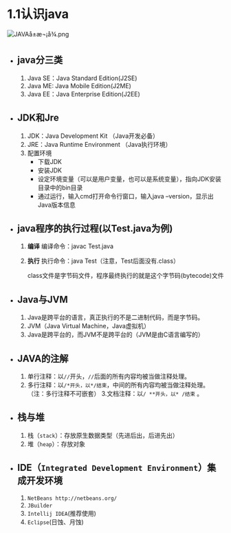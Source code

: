 # 1.1认识java

![JAVAå±æ¬¡å¾.png](https://github.com/sunnyandgood/JAVAStudyNotes/blob/master/img/JAVA%E5%B1%82%E6%AC%A1%E5%9B%BE.png?raw=true) 

- ## java分三类

  1. Java SE：Java Standard Edition(J2SE)
  2. Java ME: Java Mobile Edition(J2ME)
  3. Java EE：Java Enterprise Edition(J2EE)

- ## JDK和Jre

  1. JDK：Java Development Kit （Java开发必备）
  2. JRE：Java Runtime Environment （Java执行环境）
  3. 配置环境 
     - 下载JDK
     - 安装JDK
     - 设定环境变量（可以是用户变量，也可以是系统变量），指向JDK安装目录中的bin目录
     - 通过运行，输入cmd打开命令行窗口，输入java –version，显示出Java版本信息

- ## java程序的执行过程(以Test.java为例)

  1. **编译** 编译命令：javac Test.java 

  2. **执行** 执行命令：java Test（注意，Test后面没有.class）   

     class文件是字节码文件，程序最终执行的就是这个字节码(bytecode)文件 

- ## Java与JVM 

  1. Java是跨平台的语言，真正执行的不是二进制代码，而是字节码。
  2. JVM（Java Virtual Machine，Java虚拟机）
  3. Java是跨平台的，而JVM不是跨平台的（JVM是由C语言编写的）

- ## JAVA的注解 

  1. 单行注释：以`//`开头，`//`后面的所有内容均被当做注释处理。
  2. 多行注释：以`/*开头，以*/结束`，中间的所有内容均被当做注释处理。（注：多行注释不可嵌套） 3.文档注释：以`/ **开头，以* /结束` 。

- ## 栈与堆 

  1. 栈（`stack`）：存放原生数据类型（先进后出，后进先出）
  2. 堆（`heap`）：存放对象

- ## IDE（`Integrated Development Environment`）集成开发环境 

  1. `NetBeans http://netbeans.org/`
  2. `JBuilder`
  3. `Intellij IDEA`(推荐使用)
  4. `Eclipse`(日蚀、月蚀)

  

  ​            



